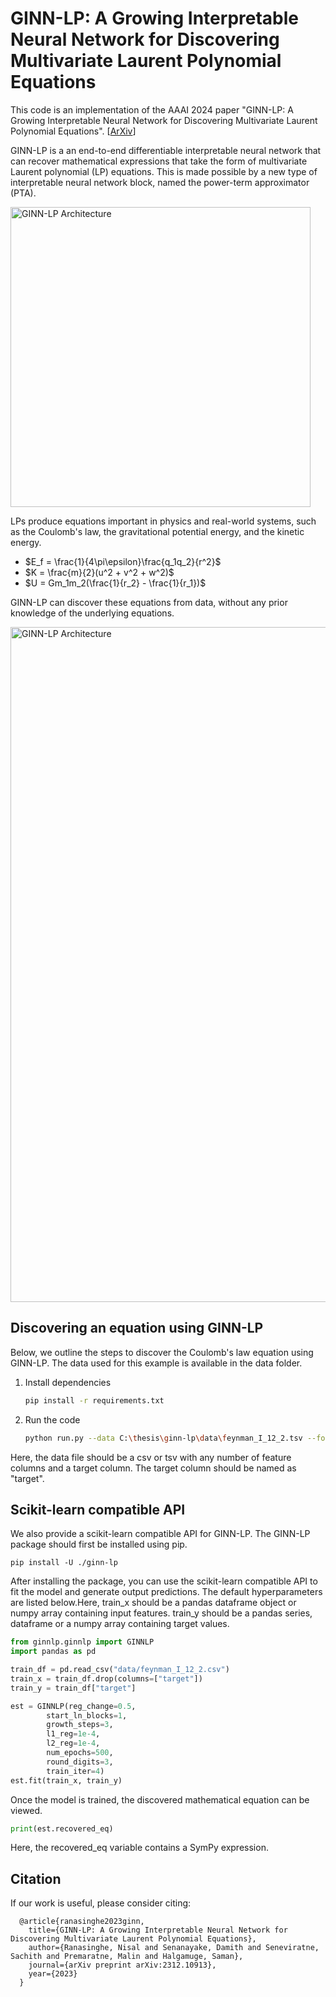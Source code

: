# GINN-LP: A Growing Interpretable Neural Network for Discovering Multivariate Laurent Polynomial Equations

This code is an implementation of the AAAI 2024 paper "GINN-LP: A Growing Interpretable Neural Network for Discovering Multivariate Laurent Polynomial Equations".
[[ArXiv](https://arxiv.org/abs/2312.10913)]

GINN-LP is a an end-to-end differentiable interpretable neural network that can recover mathematical expressions that take the form of multivariate Laurent polynomial (LP) equations. This is made possible by a new type of interpretable neural network block, named the power-term approximator (PTA). 

<img src="./assets/GINN-LP PTA Block.png" width=480, alt="GINN-LP Architecture">

LPs produce equations important in physics and real-world systems, such as the Coulomb's law, the gravitational potential energy, and the kinetic energy. 

- $E_f = \frac{1}{4\pi\epsilon}\frac{q_1q_2}{r^2}$ 
- $K = \frac{m}{2}(u^2 + v^2 + w^2)$ 
- $U = Gm_1m_2(\frac{1}{r_2} - \frac{1}{r_1})$

GINN-LP can discover these equations from data, without any prior knowledge of the underlying equations.



<img src="./assets/GINN-LP Architecture.png" width=1080, alt="GINN-LP Architecture">

## Discovering an equation using GINN-LP

Below, we outline the steps to discover the Coulomb's law equation using GINN-LP. The data used for this example is available in the data folder.

1. Install dependencies
    ```bash
    pip install -r requirements.txt
    ```
   
2. Run the code
    ```bash
   python run.py --data C:\thesis\ginn-lp\data\feynman_I_12_2.tsv --format tsv
    ```
Here, the data file should be a csv or tsv with any number of feature columns and a target column. The target column should be named as "target".

## Scikit-learn compatible API

We also provide a scikit-learn compatible API for GINN-LP. The GINN-LP package should first be installed using pip.

``` 
pip install -U ./ginn-lp
 ```

After installing the package, you can use the scikit-learn compatible API to fit the model and generate output predictions. The default hyperparameters are listed below.Here, train_x should be a pandas dataframe object or numpy array containing input features. train_y should be a pandas series, dataframe or a numpy array containing target values.

```python
from ginnlp.ginnlp import GINNLP
import pandas as pd

train_df = pd.read_csv("data/feynman_I_12_2.csv")
train_x = train_df.drop(columns=["target"])
train_y = train_df["target"]

est = GINNLP(reg_change=0.5,
        start_ln_blocks=1,
        growth_steps=3,
        l1_reg=1e-4,
        l2_reg=1e-4,
        num_epochs=500,
        round_digits=3,
        train_iter=4)
est.fit(train_x, train_y)
```

Once the model is trained, the discovered mathematical equation can be viewed.

```python
print(est.recovered_eq)
```

Here, the recovered_eq variable contains a SymPy expression.

## Citation
If our work is useful, please consider citing:

```
  @article{ranasinghe2023ginn,
    title={GINN-LP: A Growing Interpretable Neural Network for Discovering Multivariate Laurent Polynomial Equations},
    author={Ranasinghe, Nisal and Senanayake, Damith and Seneviratne, Sachith and Premaratne, Malin and Halgamuge, Saman},
    journal={arXiv preprint arXiv:2312.10913},
    year={2023}
  }
```

